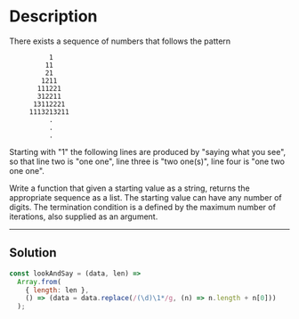 # Description

There exists a sequence of numbers that follows the pattern

```
          1
         11
         21
        1211
       111221
       312211
      13112221
     1113213211
          .
          .
          .
```

Starting with "1" the following lines are produced by "saying what you see", so that line two is "one one", line three is "two one(s)", line four is "one two one one".

Write a function that given a starting value as a string, returns the appropriate sequence as a list. The starting value can have any number of digits. The termination condition is a defined by the maximum number of iterations, also supplied as an argument.

---

## Solution

```js
const lookAndSay = (data, len) =>
  Array.from(
    { length: len },
    () => (data = data.replace(/(\d)\1*/g, (n) => n.length + n[0]))
  );
```
